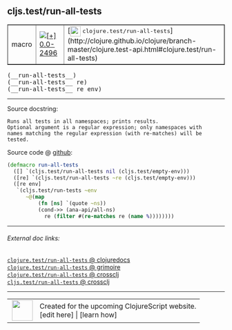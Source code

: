 ## cljs.test/run-all-tests



 <table border="1">
<tr>
<td>macro</td>
<td><a href="https://github.com/cljsinfo/cljs-api-docs/tree/0.0-2496"><img valign="middle" alt="[+] 0.0-2496" title="Added in 0.0-2496" src="https://img.shields.io/badge/+-0.0--2496-lightgrey.svg"></a> </td>
<td>
[<img height="24px" valign="middle" src="http://i.imgur.com/1GjPKvB.png"> <samp>clojure.test/run-all-tests</samp>](http://clojure.github.io/clojure/branch-master/clojure.test-api.html#clojure.test/run-all-tests)
</td>
</tr>
</table>


 <samp>
(__run-all-tests__)<br>
</samp>
 <samp>
(__run-all-tests__ re)<br>
</samp>
 <samp>
(__run-all-tests__ re env)<br>
</samp>

---





Source docstring:

```
Runs all tests in all namespaces; prints results.
Optional argument is a regular expression; only namespaces with
names matching the regular expression (with re-matches) will be
tested.
```


Source code @ [github](https://github.com/clojure/clojurescript/blob/r3269/src/main/clojure/cljs/test.clj#L292-L304):

```clj
(defmacro run-all-tests
  ([] `(cljs.test/run-all-tests nil (cljs.test/empty-env)))
  ([re] `(cljs.test/run-all-tests ~re (cljs.test/empty-env)))
  ([re env]
   `(cljs.test/run-tests ~env
      ~@(map
          (fn [ns] `(quote ~ns))
          (cond->> (ana-api/all-ns)
            re (filter #(re-matches re (name %))))))))
```

<!--
Repo - tag - source tree - lines:

 <pre>
clojurescript @ r3269
└── src
    └── main
        └── clojure
            └── cljs
                └── <ins>[test.clj:292-304](https://github.com/clojure/clojurescript/blob/r3269/src/main/clojure/cljs/test.clj#L292-L304)</ins>
</pre>

-->

---



###### External doc links:

[`clojure.test/run-all-tests` @ clojuredocs](http://clojuredocs.org/clojure.test/run-all-tests)<br>
[`clojure.test/run-all-tests` @ grimoire](http://conj.io/store/v1/org.clojure/clojure/1.7.0-beta3/clj/clojure.test/run-all-tests/)<br>
[`clojure.test/run-all-tests` @ crossclj](http://crossclj.info/fun/clojure.test/run-all-tests.html)<br>
[`cljs.test/run-all-tests` @ crossclj](http://crossclj.info/fun/cljs.test/run-all-tests.html)<br>

---

 <table>
<tr><td>
<img valign="middle" align="right" width="48px" src="http://i.imgur.com/Hi20huC.png">
</td><td>
Created for the upcoming ClojureScript website.<br>
[edit here] | [learn how]
</td></tr></table>

[edit here]:https://github.com/cljsinfo/cljs-api-docs/blob/master/cljsdoc/cljs.test/run-all-tests.cljsdoc
[learn how]:https://github.com/cljsinfo/cljs-api-docs/wiki/cljsdoc-files

<!--

This information was too distracting to show to readers, but I'll leave it
commented here since it is helpful to:

- pretty-print the data used to generate this document
- and show how to retrieve that data



The API data for this symbol:

```clj
{:ns "cljs.test",
 :name "run-all-tests",
 :signature ["[]" "[re]" "[re env]"],
 :history [["+" "0.0-2496"]],
 :type "macro",
 :full-name-encode "cljs.test/run-all-tests",
 :source {:code "(defmacro run-all-tests\n  ([] `(cljs.test/run-all-tests nil (cljs.test/empty-env)))\n  ([re] `(cljs.test/run-all-tests ~re (cljs.test/empty-env)))\n  ([re env]\n   `(cljs.test/run-tests ~env\n      ~@(map\n          (fn [ns] `(quote ~ns))\n          (cond->> (ana-api/all-ns)\n            re (filter #(re-matches re (name %))))))))",
          :title "Source code",
          :repo "clojurescript",
          :tag "r3269",
          :filename "src/main/clojure/cljs/test.clj",
          :lines [292 304]},
 :full-name "cljs.test/run-all-tests",
 :clj-symbol "clojure.test/run-all-tests",
 :docstring "Runs all tests in all namespaces; prints results.\nOptional argument is a regular expression; only namespaces with\nnames matching the regular expression (with re-matches) will be\ntested."}

```

Retrieve the API data for this symbol:

```clj
;; from Clojure REPL
(require '[clojure.edn :as edn])
(-> (slurp "https://raw.githubusercontent.com/cljsinfo/cljs-api-docs/catalog/cljs-api.edn")
    (edn/read-string)
    (get-in [:symbols "cljs.test/run-all-tests"]))
```

-->
